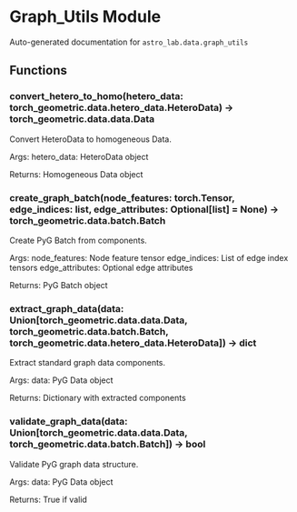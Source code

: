 # Graph_Utils Module

Auto-generated documentation for `astro_lab.data.graph_utils`

## Functions

### convert_hetero_to_homo(hetero_data: torch_geometric.data.hetero_data.HeteroData) -> torch_geometric.data.data.Data

Convert HeteroData to homogeneous Data.

Args:
    hetero_data: HeteroData object

Returns:
    Homogeneous Data object

### create_graph_batch(node_features: torch.Tensor, edge_indices: list, edge_attributes: Optional[list] = None) -> torch_geometric.data.batch.Batch

Create PyG Batch from components.

Args:
    node_features: Node feature tensor
    edge_indices: List of edge index tensors
    edge_attributes: Optional edge attributes

Returns:
    PyG Batch object

### extract_graph_data(data: Union[torch_geometric.data.data.Data, torch_geometric.data.batch.Batch, torch_geometric.data.hetero_data.HeteroData]) -> dict

Extract standard graph data components.

Args:
    data: PyG Data object

Returns:
    Dictionary with extracted components

### validate_graph_data(data: Union[torch_geometric.data.data.Data, torch_geometric.data.batch.Batch]) -> bool

Validate PyG graph data structure.

Args:
    data: PyG Data object

Returns:
    True if valid
